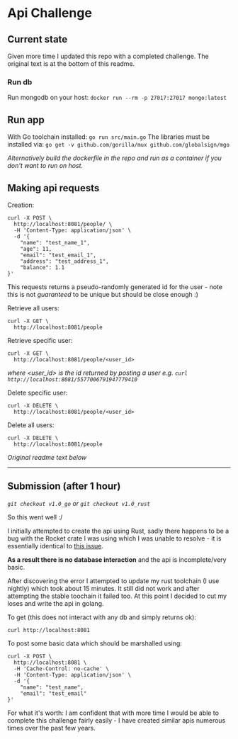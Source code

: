 # Api Challenge

## Current state
Given more time I updated this repo with a completed challenge. The original text is at the bottom of this readme.

### Run db
Run mongodb on your host:
`docker run --rm -p 27017:27017 mongo:latest`

## Run app
With Go toolchain installed:
`go run src/main.go`
The libraries must be installed via:
`go get -v github.com/gorilla/mux github.com/globalsign/mgo`

_Alternatively build the dockerfile in the repo and run as a container if you don't want to run on host._

## Making api requests
Creation:
```
curl -X POST \
  http://localhost:8081/people/ \
  -H 'Content-Type: application/json' \
  -d '{
	"name": "test_name_1",
	"age": 11,
	"email": "test_email_1",
	"address": "test_address_1",
	"balance": 1.1
}'
```
This requests returns a pseudo-randomly generated id for the user - note this is not _guaranteed_ to be unique but should be close enough :)

Retrieve all users:
```
curl -X GET \
  http://localhost:8081/people
```

Retrieve specific user:
```
curl -X GET \
  http://localhost:8081/people/<user_id>
```
_where <user_id> is the id returned by posting a user e.g. `curl http://localhost:8081/5577006791947779410`_


Delete specific user:
```
curl -X DELETE \
  http://localhost:8081/people/<user_id>
```

Delete all users:
```
curl -X DELETE \
  http://localhost:8081/people
```









*_Original readme text below_*

---

## Submission (after 1 hour)
_`git checkout v1.0_go` or `git checkout v1.0_rust`_

So this went well :/

I initially attempted to create the api using Rust, sadly there happens to be a bug with the Rocket crate I was using which I was unable to resolve - it is essentially identical to [this issue](https://github.com/SergioBenitez/Rocket/issues/235).

**As a result there is no database interaction** and the api is incomplete/very basic.

After discovering the error I attempted to update my rust toolchain (I use nightly) which took about 15 minutes. It still did not work and after attempting the stable toochain it failed too. At this point I decided to cut my loses and write the api in golang.

To get (this does not interact with any db and simply returns ok):
```
curl http://localhost:8081
```

To post some basic data which should be marshalled using:
```
curl -X POST \
  http://localhost:8081 \
  -H 'Cache-Control: no-cache' \
  -H 'Content-Type: application/json' \
  -d '{
	"name": "test_name",
	"email": "test_email"
}'
```

For what it's worth: I am confident that with more time I would be able to complete this challenge fairly easily - I have created similar apis numerous times over the past few years.